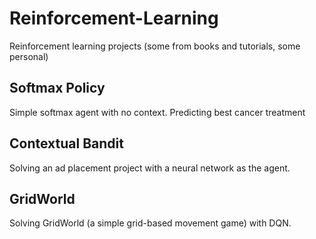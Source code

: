 # Reinforcement-Learning

Reinforcement learning projects (some from books and tutorials, some personal)

## Softmax Policy

Simple softmax agent with no context. Predicting best cancer treatment

## Contextual Bandit

Solving an ad placement project with a neural network as the agent.

## GridWorld

Solving GridWorld (a simple grid-based movement game) with DQN.

